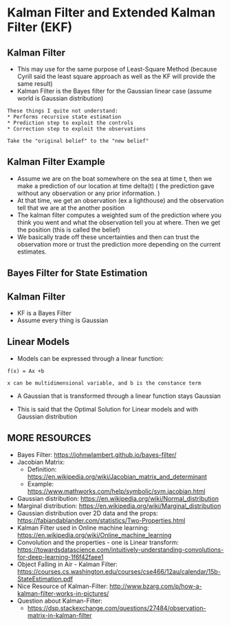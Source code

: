 # Kalman Filter and Extended Kalman Filter (EKF)

## Kalman Filter
* This may use for the same purpose of Least-Square Method (because Cyrill said the least square approach as well as the
 KF will provide the same result)
* Kalman Filter is the Bayes filter for the Gaussian linear case (assume world is Gaussian distribution)
```text
These things I quite not understand: 
* Performs recursive state estimation 
* Prediction step to exploit the controls 
* Correction step to exploit the observations 

Take the "original belief" to the "new belief"

```

## Kalman Filter Example

* Assume we are on the boat somewhere on the sea at time t, then we make a prediction of our location at time delta(t) (
the prediction gave without any observation or any prior information.
  )
* At that time, we get an observation (ex a lighthouse) and the observation tell that we are at the another position 
* The kalman filter computes a weighted sum of the prediction where you think you went and what the observation tell you 
at where. Then we get the position (this is called the belief)
* We basically trade off these uncertainties and then can trust the observation more or trust the prediction more depending
on the current estimates. 

## Bayes Filter for State Estimation

## Kalman Filter 
* KF is a Bayes Filter
* Assume every thing is Gaussian


## Linear Models
* Models can be expressed through a linear function: 
```text
f(x) = Ax +b 

x can be multidimensional variable, and b is the constance term
```
* A Gaussian that is transformed through a linear function stays Gaussian

* This is said that the Optimal Solution for Linear models and with Gaussian distribution




## MORE RESOURCES
* Bayes Filter: https://johnwlambert.github.io/bayes-filter/
* Jacobian Matrix: 
  * Definition: https://en.wikipedia.org/wiki/Jacobian_matrix_and_determinant
  * Example: https://www.mathworks.com/help/symbolic/sym.jacobian.html
* Gaussian distribution: https://en.wikipedia.org/wiki/Normal_distribution
* Marginal distribution: https://en.wikipedia.org/wiki/Marginal_distribution
* Gaussian distribution over 2D data and the props: https://fabiandablander.com/statistics/Two-Properties.html
* Kalman Filter used in Online machine learning: https://en.wikipedia.org/wiki/Online_machine_learning
* Convolution and the properties - one is Linear transform: https://towardsdatascience.com/intuitively-understanding-convolutions-for-deep-learning-1f6f42faee1
* Object Falling in Air - Kalman Filter: https://courses.cs.washington.edu/courses/cse466/12au/calendar/15b-StateEstimation.pdf
* Nice Resource of Kalman-Filter: http://www.bzarg.com/p/how-a-kalman-filter-works-in-pictures/
* Question about Kalman-Filter:
  * https://dsp.stackexchange.com/questions/27484/observation-matrix-in-kalman-filter